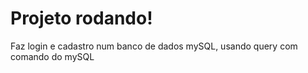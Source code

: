 <h1>Projeto rodando!</h1>
<p>Faz login e cadastro num banco de dados mySQL, usando query com comando do mySQL</p>
